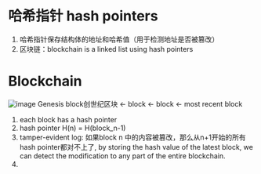 # 哈希指针 hash pointers
1. 哈希指针保存结构体的地址和哈希值（用于检测地址是否被篡改）
2. 区块链：blockchain is a linked list using hash pointers
# Blockchain
![image](https://github.com/Jlinng/Blockchain-study-notes/assets/160641742/522d897a-12fb-4e56-874f-2b4ead01eb18)
Genesis block创世纪区块 <- block <- block <- most recent block
1. each block has a hash pointer
2. hash pointer H(n) = H(block_n-1)
3. tamper-evident log: 如果block n 中的内容被篡改，那么从n+1开始的所有hash pointer都对不上了, by storing the hash value of the latest block, we can detect the modification to any part of the entire blockchain.
4. 
